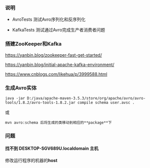 ### 说明

- AvroTests 测试Avro序列化和反序列化

- KafkaTests 测试通过Avro完成生产者消费者问题

### 搭建ZooKeeper和Kafka

https://yanbin.blog/zookeeper-fast-get-started/

https://yanbin.blog/initial-apache-kafka-environment/

https://www.cnblogs.com/likehua/p/3999588.html

### 生成Avro实体

    java -jar D:/java/apache-maven-3.5.3/store/org/apache/avro/avro-tools/1.8.2/avro-tools-1.8.2.jar compile schema user.avsc .

或

    mvn avro:schema 后将生成的类移动到相应的**package**下

### 问题

#### 找不到 DESKTOP-SGV689U.localdomain 主机

修改运行程序的机器的**host**
